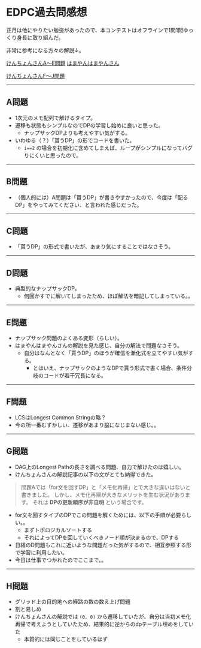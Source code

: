 # EDPC過去問感想

正月は他にやりたい勉強があったので、本コンテストはオフラインで1問1問ゆっくり身長に取り組んだ。

非常に参考になる方々の解説↓。

[けんちょんさんA〜E問題](https://qiita.com/drken/items/dc53c683d6de8aeacf5a)
[はまやんはまやんさん](https://www.hamayanhamayan.com/entry/2019/01/12/163853)

[けんちょんさんF〜J問題](https://qiita.com/drken/items/03c7db44ccd27820ea0d)

---

## A問題

- 1次元のメモ配列で解けるタイプ。
- 遷移も状態もシンプルなのでDPの学習し始めに良いと思った。
  - ナップサックDPよりも考えやすい気がする。
- いわゆる（？）「貰うDP」の形でコードを書いた。
  - `i==2` の場合を初期化に含めてしまえば、ループがシンプルになってバグりにくいと思ったので。

---

## B問題

- （個人的には）A問題は「貰うDP」が書きやすかったので、今度は「配るDP」をやってみてください、と言われた感じだった。

---

## C問題

- 「貰うDP」の形式で書いたが、あまり気にすることではなさそう。

---

## D問題

- 典型的なナップサックDP。
  - 何回かすでに解いてしまったため、ほぼ解法を暗記してしまっている。。

---

## E問題

- ナップサック問題のよくある変形（らしい）。
- はまやんはまやんさんの解説を見た感じ、自分の解法で問題なさそう。
  - 自分はなんとなく「貰うDP」のほうが確信を漸化式を立てやすい気がする。
    - とはいえ、ナップサックのようなDPで貰う形式で書く場合、条件分岐のコードが若干冗長になる。


---

## F問題

- LCSはLongest Common Stringの略？
- 今の所一番むずかしい、遷移があまり脳になじまない感じ。。

---

## G問題

- DAG上のLongest Pathの長さを調べる問題、自力で解けたのは嬉しい。
- けんちょんさんの解説記事の以下の文がとても納得できた。

> 問題Aでは「for文を回すDP」と「メモ化再帰」とで大きな違いはないと書きました。
> しかし、メモ化再帰が大きなメリットを生む状況があります。
> それは **DPの更新順序が非自明** という場合です。

- for文を回すタイプのDPでこの問題を解くためには、以下の手順が必要らしい。。
  - まずトポロジカルソートする
  - それによってDPを回していくべきノード順が決まるので、DPする
- 日経のD問題もこれに近いような問題だった気がするので、相互参照する形で学習に利用したい。
- 今日は仕事でつかれたのでここまで。。

---

## H問題

- グリッド上の目的地への経路の数の数え上げ問題
- 割と易しめ
- けんちょんさんの解説では `(0, 0)` から遷移していたが、自分は当初メモ化再帰で考えようとしていたため、結果的に逆からのdpテーブル埋めをしていた
  - 本質的には同じことをしているはず



